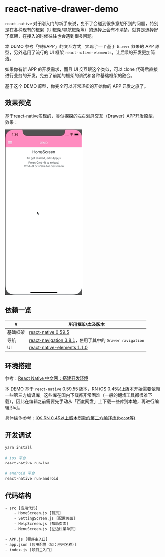# react-native-drawer-demo

`react-native` 对于刚入门的新手来说，免不了会碰到很多意想不到的问题，特别是在各种现有的框架（UI框架/导航框架等）的选择上会有不清楚，就算是选择好了框架，在接入的时候往往也会遇到很多问题。

本 DEMO 参考「探探APP」的交互方式，实现了一个基于 `Drawer` 效果的 APP 原型，另外选用了流行的 UI 框架 `react-native-elements`，让后续的开发更加简洁。

如果你有新 APP 的开发需求，而且 UI 交互跟这个类似，可以 clone 代码后直接进行业务的开发，免去了前期的框架的调试和各种基础框架的融合。

基于这个 DEMO 原型，你完全可以非常轻松的开始你的 APP 开发之旅了。

## 效果预览

基于react-native实现的，类似探探的左右划屏交互（Drawer）APP开发原型，效果：

<img width="250px" src="https://raw.githubusercontent.com/diamont1001/react-native-drawer-demo/master/docs/images/preview.gif" />

## 依赖一览

| # | 所用框架/库及版本 |
| ------ | ------ |
| 基础框架 | [react-native 0.59.5](https://github.com/mochajs/mocha) |
| 导航 | [react-navigation 3.8.1](https://reactnavigation.org/en/)，使用了其中的 `Drawer navigation` |
| UI | [react-native-elements 1.1.0](https://github.com/react-native-training/react-native-elements) |

## 环境搭建

参考：[React Native 中文网：搭建开发环境](https://reactnative.cn/docs/getting-started/)

本 DEMO 基于 `react-native` 0.59.55 版本，RN iOS 0.45以上版本开始需要依赖一些第三方编译库，这些库在国内下载都非常困难（一般的翻墙工具都很难下载），因此在编辑之前需要先手动从「百度网盘」上下载一些库到本地，再进行编辑即可。

具体操作参考：[iOS RN 0.45以上版本所需的第三方编译库(boost等)](http://bbs.reactnative.cn/topic/4301/ios-rn-0-45%E4%BB%A5%E4%B8%8A%E7%89%88%E6%9C%AC%E6%89%80%E9%9C%80%E7%9A%84%E7%AC%AC%E4%B8%89%E6%96%B9%E7%BC%96%E8%AF%91%E5%BA%93-boost%E7%AD%89)

## 开发调试

```bash
yarn install

# ios 平台
react-native run-ios

# android 平台
react-native run-android
```

## 代码结构

```
- src [应用代码]
    - HomeScreen.js [首页]
    - SettingScreen.js [配置页面]
    - HelpScreen.js [帮助页面]
    - MenuScreen.js [左边栏菜单页]
    
- APP.js [程序主入口]
- app.json [应用配置（如：应用名称）]
- index.js [项目主入口]
```
